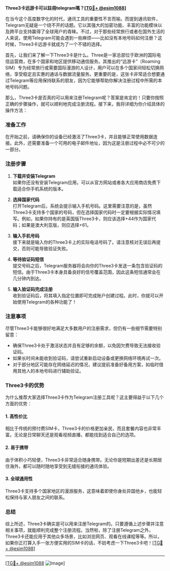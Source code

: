 **Three3卡远游卡可以註冊telegram嗎？[[TG💪+ @esim1088](https://t.me/s/esim1088)]**

在当今这个高度数字化的时代，通讯工具的重要性不言而喻。而提到通讯软件，Telegram无疑是一个绕不开的话题。它以其强大的加密功能、丰富的功能模块以及跨平台支持赢得了全球用户的青睐。不过，对于那些经常旅行或者在国外生活的人来说，使用Telegram可能会遇到一些麻烦——比如没有本地号码如何注册？这时候，Three3卡远游卡就成为了一个不错的选择。

首先，让我们来了解一下Three3卡是什么。Three是一家总部位于欧洲的国际电信运营商，在多个国家和地区提供移动通信服务。其推出的“远游卡”（Roaming SIM）专为经常旅行或需要国际漫游的人设计，用户可以在多个国家间轻松切换网络，享受稳定且实惠的通话与数据流量服务。更重要的是，这张卡非常适合想要通过Telegram等应用保持联系的朋友，因为它能够帮助你解决注册过程中所需的本地号码问题。

那么，Three3卡是否真的可以用来注册Telegram呢？答案是肯定的！只要你按照正确的步骤操作，就可以顺利地完成注册流程。接下来，我将详细为你介绍具体的操作方法：

### 准备工作
在开始之前，请确保你的设备已经激活了Three3卡，并且能够正常使用数据连接。此外，还需要准备一个可用的电子邮件地址，因为这是注册过程中必不可少的一部分。

### 注册步骤
1. **下载并安装Telegram**  
   如果你还没有安装Telegram应用，可以从官方网站或者各大应用商店免费下载适合你手机系统的版本。

2. **选择国家代码**  
   打开Telegram后，系统会提示输入手机号码。这里需要注意的是，虽然Three3卡支持多个国家的号码，但在选择国家代码时一定要根据实际情况填写。例如，如果你持有的是英国版Three3卡，则应该选择+44作为国家代码；如果是澳大利亚版，则应选择+61。

3. **输入手机号码**  
   接下来就是输入你的Three3卡上的实际电话号码了。请注意核对无误后再提交，否则可能导致验证失败。

4. **等待验证码短信**  
   提交号码之后，Telegram服务器将会向你的Three3卡发送一条包含验证码的短信。由于Three3卡本身具备良好的信号覆盖范围，因此这条短信通常会在几分钟内到达。

5. **输入验证码完成注册**  
   收到验证码后，将其填入指定位置即可完成账户创建过程。此时，你就可以开始使用Telegram的各种功能了！

### 注意事项
尽管Three3卡能够很好地满足大多数用户的注册需求，但仍有一些细节需要特别留意：
- 确保Three3卡处于激活状态并且有足够的余额，以免因欠费导致无法接收验证码。
- 如果长时间未能收到验证码，请尝试重新启动设备或更换网络环境再试一次。
- 对于部分地区可能存在网络延迟的情况，建议提前准备好备用方案，如临时借用其他人的本地号码进行辅助验证。

### Three3卡的优势
为什么推荐大家选择Three3卡作为Telegram注册工具呢？这主要得益于以下几个方面的优势：

#### 1. 高性价比
相比于传统的预付费SIM卡，Three3卡的价格更加亲民，而且套餐内容也非常丰富。无论是日常聊天还是观看视频直播，都能找到适合自己的选项。

#### 2. 易于携带
由于体积小巧轻便，Three3卡非常适合随身携带。无论你是短期出差还是长期居住海外，都可以随时随地享受到无缝衔接的通讯体验。

#### 3. 全球通用性
Three3卡支持多个国家地区的漫游服务，这意味着即使你身处异国他乡，也能轻松保持与家人朋友之间的联系。

### 总结
综上所述，Three3卡确实是可以用来注册Telegram的。只要遵循上述步骤并注意相关事项，就能顺利完成整个注册流程。当然啦，除了注册Telegram之外，Three3卡还能应用于其他众多场景，比如浏览网页、观看在线课程等等。所以，如果你正打算入手一张方便实用的SIM卡的话，不妨考虑一下Three3卡吧！[[TG💪+ @esim1088](https://t.me/s/esim1088)]

---

[[TG💪+ @esim1088](https://t.me/s/esim1088) ![Image](https://i.postimg.cc/4NQfJmqS/Snipaste-2025-05-13-00-14-12.png)]